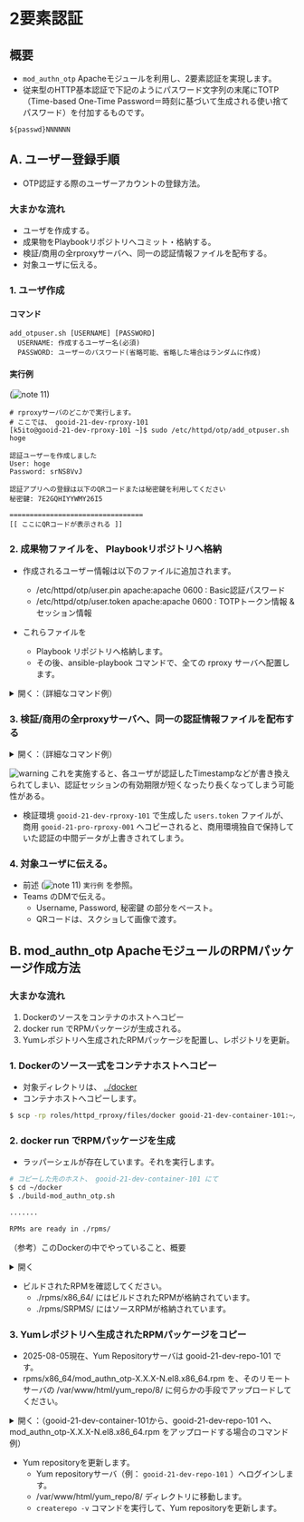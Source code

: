 # 2要素認証

## 概要

* `mod_authn_otp` Apacheモジュールを利用し、2要素認証を実現します。
* 従来型のHTTP基本認証で下記のようにパスワード文字列の末尾にTOTP（Time-based One-Time Password＝時刻に基づいて生成される使い捨てパスワード）を付加するものです。

`${passwd}NNNNNN`

## A. ユーザー登録手順

* OTP認証する際のユーザーアカウントの登録方法。 

### 大まかな流れ

* ユーザを作成する。
* 成果物をPlaybookリポジトリへコミット・格納する。
* 検証/商用の全rproxyサーバへ、同一の認証情報ファイルを配布する。
* 対象ユーザに伝える。

### 1. ユーザ作成

#### コマンド

``` plaintext
add_otpuser.sh [USERNAME] [PASSWORD]
  USERNAME: 作成するユーザー名(必須)
  PASSWORD: ユーザーのパスワード(省略可能、省略した場合はランダムに作成)
```

#### 実行例

(![note 1](https://api.iconify.design/fxemoji/roundpushpin.svg)1)

``` shell
# rproxyサーバのどこかで実行します。
# ここでは、 gooid-21-dev-rproxy-101
[k5ito@gooid-21-dev-rproxy-101 ~]$ sudo /etc/httpd/otp/add_otpuser.sh hoge

認証ユーザーを作成しました
User: hoge
Password: srNS8VvJ

認証アプリへの登録は以下のQRコードまたは秘密鍵を利用してください
秘密鍵: 7E2GQHIYYWMY26I5

================================= 
[[ ここにQRコードが表示される ]]

```

### 2. 成果物ファイルを、 Playbookリポジトリへ格納

* 作成されるユーザー情報は以下のファイルに追加されます。
  * /etc/httpd/otp/user.pin    apache:apache 0600 : Basic認証パスワード
  * /etc/httpd/otp/user.token  apache:apache 0600 : TOTPトークン情報 & セッション情報

* これらファイルを
  - Playbook リポジトリへ格納します。
  - その後、ansible-playbook コマンドで、全ての rproxy サーバへ配置します。

<details>

<summary>開く：（詳細なコマンド例）</summary>

```bash
# ここでは、 gooid-21-pro-pm-101
# あらかじめ git clone されているサーバ。
# masterブランチから派生した、hotfix ブランチを作っておく。
[k5ito@gooid-21-pro-pm-101 ~/playbook]$ git branch -b hotfix/otp-user-add-$(date +'%Y%m%d')

# 成果物をまとめてひぱってくる。
[k5ito@gooid-21-pro-pm-101 ~]$ ssh -A gooid-21-dev-rproxy-101 "sudo tar -C /etc/httpd/otp -cf - users.{pin,token}" | tar -C ~/playbook/roles/httpd_rproxy/files/otp -xvf -

# users.* ファイルは暗号化
[k5ito@gooid-21-pro-pm-101 ~]$ ansible-vault encrypt ~/playbook/roles/httpd_rproxy/files/otp/users.{pin,token}

Encryption successful

###
# (略) git commit + push + pull requestからmasterへマージ
###

```

</details>

### 3. 検証/商用の全rproxyサーバへ、同一の認証情報ファイルを配布する


<details>

<summary>開く：（詳細なコマンド例）</summary>

```bash
# ansible-playbook コマンドで全サーバへ配布
# （タグを局所的につけているため、Dry Runなしで実行）

# 検証
[k5ito@gooid-21-pro-pm-101 ~]$ ansible-playbook -i inventories/development/inventory.ini --diff -t otp gooid_rproxy_server.yml 2>&1 | tee /var/tmp/$USER.txt

# 商用
[k5ito@gooid-21-pro-pm-101 ~]$ ansible-playbook -i inventories/production/inventory.ini --diff -t otp gooid_rproxy_server.yml 2>&1 | tee /var/tmp/$USER.txt
[k5ito@gooid-21-pro-pm-101 ~]$ ansible-playbook -i inventories/production/inventory.ini --diff -t otp idhub_rproxy_server.yml 2>&1 | tee /var/tmp/$USER.txt
```

</details>

![warning](https://api.iconify.design/fluent-color/warning-32.svg) これを実施すると、各ユーザが認証したTimestampなどが書き換えられてしまい、認証セッションの有効期限が短くなったり長くなってしまう可能性がある。

* 検証環境 `gooid-21-dev-rproxy-101` で生成した `users.token` ファイルが、商用 `gooid-21-pro-rproxy-001` へコピーされると、商用環境独自で保持していた認証の中間データが上書きされてしまう。

### 4. 対象ユーザに伝える。

* 前述 (![note 1](https://api.iconify.design/fxemoji/roundpushpin.svg)1) `実行例` を参照。
* Teams のDMで伝える。
  * Username, Password, 秘密鍵 の部分をペースト。
  * QRコードは、スクショして画像で渡す。



## B. mod_authn_otp ApacheモジュールのRPMパッケージ作成方法

### 大まかな流れ

1. Dockerのソースをコンテナのホストへコピー
2. docker run でRPMパッケージが生成される。
3. Yumレポジトリへ生成されたRPMパッケージを配置し、レポジトリを更新。

### 1. Dockerのソース一式をコンテナホストへコピー

* 対象ディレクトリは、 [../docker](../docker)
* コンテナホストへコピーします。

```bash
$ scp -rp roles/httpd_rproxy/files/docker gooid-21-dev-container-101:~/
```

### 2. docker run でRPMパッケージを生成

* ラッパーシェルが存在しています。それを実行します。

```bash
# コピーした先のホスト、 gooid-21-dev-container-101 にて
$ cd ~/docker
$ ./build-mod_authn_otp.sh

.......

RPMs are ready in ./rpms/
```

（参考）このDockerの中でやっていること、概要

<details>

<summary>開く</summary>

* `mod_authn_otp` のGithubからソースをclone。
* RPM SPECファイル `roles/httpd_rproxy/files/docker/files/mod_authn_otp.spec` で、rpmbuild。
</details>


* ビルドされたRPMを確認してください。
  - ./rpms/x86_64/ にはビルドされたRPMが格納されています。
  - ./rpms/SRPMS/ にはソースRPMが格納されています。

### 3. Yumレポジトリへ生成されたRPMパッケージをコピー

  - 2025-08-05現在、Yum Repositoryサーバは gooid-21-dev-repo-101 です。
  - rpms/x86_64/mod_authn_otp-X.X.X-N.el8.x86_64.rpm を、そのリモートサーバの /var/www/html/yum_repo/8/ に何らかの手段でアップロードしてください。

<details>

<summary>開く：（gooid-21-dev-container-101から、gooid-21-dev-repo-101 へ、mod_authn_otp-X.X.X-N.el8.x86_64.rpm をアップロードする場合のコマンド例）</summary>

```bash
$ FILE=mod_authn_otp-1.1.12-1.el8.x86_64.rpm
$ cat rpms/x86_64/$FILE | ssh -A gooid-21-dev-repo-101 "cat - | sudo tee /var/www/html/yum_repo/8/$FILE > /dev/null"
```

</details>


* Yum repositoryを更新します。
  - Yum repositoryサーバ（例： `gooid-21-dev-repo-101` ）へログインします。
  - /var/www/html/yum_repo/8/ ディレクトリに移動します。
  - `createrepo -v` コマンドを実行して、Yum repositoryを更新します。
